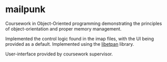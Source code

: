 # mailpunk

Coursework in Object-Oriented programming demonstrating the principles of object-orientation and proper memory management. 

Implemented the control logic found in the imap files, with the UI being provided as a default. Implemented using the [libetpan](https://github.com/dinhviethoa/libetpan) library. 

User-interface provided by coursework supervisor. 
